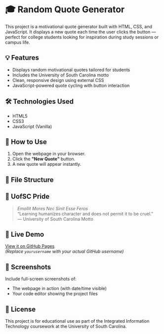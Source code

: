 # 🎓 Random Quote Generator

This project is a motivational quote generator built with HTML, CSS, and JavaScript. It displays a new quote each time the user clicks the button — perfect for college students looking for inspiration during study sessions or campus life.

## 💡 Features

- Displays random motivational quotes tailored for students
- Includes the University of South Carolina motto
- Clean, responsive design using external CSS
- JavaScript-powered quote cycling with button interaction

## 🛠️ Technologies Used

- HTML5
- CSS3
- JavaScript (Vanilla)

## 🚀 How to Use

1. Open the webpage in your browser.
2. Click the **"New Quote"** button.
3. A new quote will appear instantly.

## 📂 File Structure

## 🐔 UofSC Pride

> *Emollit Mores Nec Sinit Esse Feros*  
> “Learning humanizes character and does not permit it to be cruel.”  
> — University of South Carolina Motto

## 🔗 Live Demo

[View it on GitHub Pages](https://yourusername.github.io/jsproject-quote-generator/)  
*(Replace `yourusername` with your actual GitHub username)*

## 📸 Screenshots

Include full-screen screenshots of:
- The webpage in action (with date/time visible)
- Your code editor showing the project files

## 📄 License

This project is for educational use as part of the Integrated Information Technology coursework at the University of South Carolina.
